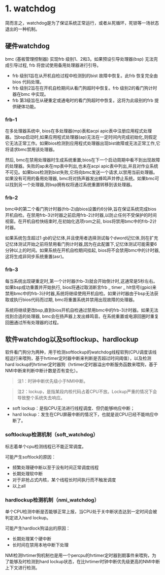 # 1. watchdog

简而言之，watchdog是为了保证系统正常运行，或者从死循环，死锁等一场状态退出的一种机制。


## 硬件watchdog

bmc (基板管理控制器) 实现frb 级别1、2和3。如果预设引导处理器(bsp) 无法完成引导过程, frb 将尝试使用备用处理器进行引导。
- frb 级别1旨在从开机自检过程中检测到的bist 故障中恢复。此frb 恢复完全由bios 代码处理。
- frb 级别2旨在在开机自检期间从看门狗超时中恢复。frb 级别2的看门狗计时器在bmc 中实现。
- frb 第3级旨在从硬重定或通电时的看门狗超时中恢复。这将为此级别的frb 提供硬体功能。

### frb-1

在多处理器系统中, bios在多处理器(mp)表和acpi apic表中注册应用程式处理器。当bsp启动时,如果应用程式处理器(ap)无法在一定时间内完成初始化,则假定它无法正常工作。如果bios检测到应用程式处理器出现bist故障或无法正常工作,它将请求bmc禁用该处理器。

然后, bmc在禁用处理器时生成系统重置;bios在下一个启动周期中看不到出现故障的处理器。失败的ap未在mp表中列出,也未在acpi apic表中列出,并且对作业系统不可见。如果bios检测到bist失败,它将向bmc发送一个请求,以禁用当前处理器。如果没有可用的备用处理器, bmc将对扬声器发出蜂鸣声并停止系统。如果bmc可以找到另一个处理器,则bsp拥有权将通过系统重置转移到该处理器。

### frb-2

bmc中的第二个看门狗计时器(frb-2)由bios设置约6分钟,旨在保证系统完成bios开机自检。在禁用frb-3计时器之前启用frb-2计时器,以防止任何不受保护的时间视窗。在开机自检快结束时,在初始化选项rom之前, bios将禁用bmc中的frb-2计时器。

如果系统包含超过1 gb的记忆体,并且使用者选择测试每个dword记忆体,则在扩充记忆体测试开始之前将禁用看门狗计时器,因为在此配置下,记忆体测试可能需要6分钟以上的时间。如果系统在开机自检期间挂起, bios将不会禁用bmc中的计时器,这将生成非同步系统重置(asr)。

### frb-3

每当系统出现硬重定时,第一个计时器(frb-3)就会开始倒计时,这通常是5秒左右。如果bsp成功重置并开始执行, bios将通过取消断言frb _ timer _ hlt信号(gpio)来禁用bmc中的frb-3计时器,系统将继续使用开机自检。如果计时器由于bsp无法获取或执行bios代码而过期, bmc将重置系统并禁用出现故障的处理器。

系统将继续更改bsp,直到bios开机自检通过禁用bmc中的frb-3计时器。如果无法找到合适的处理器, bmc会在扬声器上发出蜂鸣音。在系统重置或电源回圈时重复回圈通过所有处理器的过程。

## 软件watchdog以及softlockup、hardlockup

软件看门狗分为两种，用于检测softlockup的watchdog线程软狗(CPU调度该线程运行来喂狗，基于hrtimer定时器中断来判断是否超过时间阈值），以及检测hard lockup的hrtimer定时器狗（hrtimer定时器溢出中断服务函数来喂狗，基于NMI中断来判断中断计数是否有变化）。

> 注1：时钟中断优先级小于NMI中断。

> 注2：lockup，是指某段内核代码占着CPU不放。Lockup严重的情况下会导致整个系统失去响应。

- soft lockup：是指CPU无法进行线程调度、但仍能够响应中断；
- hard lockup：发生在CPU屏蔽中断的情况下，也就是说CPU已经不能响应中断了。

### softlockup检测机制（soft_watchdog）

标志着单个cpu检测线程已不能正常调度。

可能产生softlock的原因：
- 频繁处理硬中断以至于没有时间正常调度线程
- 长期处理软中断
- 对于非抢占式内核，某个线程长时间执行而不触发调度
- 以上all

### hardlockup检测机制（nmi_watchdog）

单个CPU检测中断是否能够正常上报，当CPU处于关中断状态达到一定时间会被判定进入hard lockup。

可能产生hardlock狗溢出的原因：
- 长期处理某个硬中断
- 长时间在禁用本地中断下处理

NMI检测hrtimer狗机制也是用一个percpu的hrtimer定时器到期事件来喂狗，为了能够及时检测到hard lockup状态，在比hrtimer时钟中断优先级更高的NMI中断上下文进行检测。